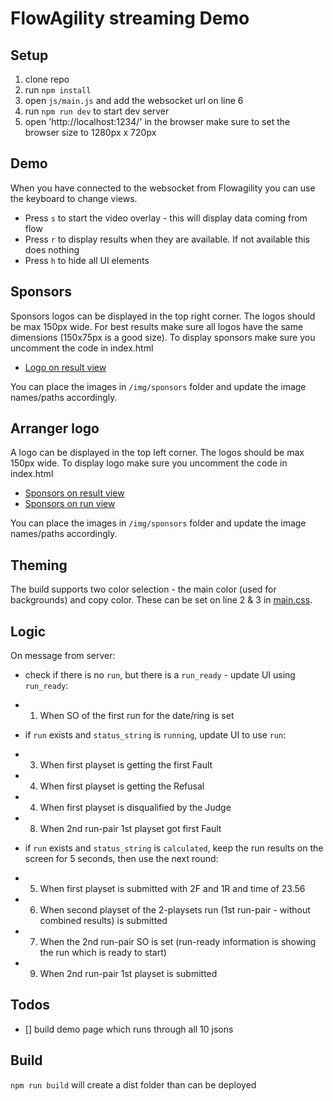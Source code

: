 # FlowAgility streaming Demo

## Setup

1. clone repo
2. run `npm install`
3. open `js/main.js` and add the websocket url on line 6
4. run `npm run dev` to start dev server
5. open 'http://localhost:1234/' in the browser make sure to set the browser size to 1280px x 720px

## Demo

When you have connected to the websocket from Flowagility you can use the keyboard to change views.

- Press `s` to start the video overlay - this will display data coming from flow
- Press `r` to display results when they are available. If not available this does nothing
- Press `h` to hide all UI elements

## Sponsors

Sponsors logos can be displayed in the top right corner. The logos should be max 150px wide. For best results make sure all logos have the same dimensions (150x75px is a good size). To display sponsors make sure you uncomment the code in index.html

- [Logo on result view](/DEMO/result/logo-result.png)

You can place the images in `/img/sponsors` folder and update the image names/paths accordingly.

## Arranger logo

A logo can be displayed in the top left corner. The logos should be max 150px wide. To display logo make sure you uncomment the code in index.html

- [Sponsors on result view](/DEMO/result/sponsor-result.png)
- [Sponsors on run view](/DEMO/run/sponsor-run.png)

You can place the images in `/img/sponsors` folder and update the image names/paths accordingly.

## Theming

The build supports two color selection - the main color (used for backgrounds) and copy color. These can be set on line 2 & 3 in [main.css](/css/main.css).

## Logic

On message from server:

- check if there is no `run`, but there is a `run_ready` - update UI using `run_ready`:
- 1. When SO of the first run for the date/ring is set

- if `run` exists and `status_string` is `running`, update UI to use `run`:
- 3. When first playset is getting the first Fault
- 4. When first playset is getting the Refusal
- 4. When first playset is disqualified by the Judge
- 8. When 2nd run-pair 1st playset got first Fault

- if `run` exists and `status_string` is `calculated`, keep the run results on the screen for 5 seconds, then use the next round:
- 5. When first playset is submitted with 2F and 1R and time of 23.56
- 6. When second playset of the 2-playsets run (1st run-pair - without combined results) is submitted
- 7. When the 2nd run-pair SO is set (run-ready information is showing the run which is ready to start)
- 9. When 2nd run-pair 1st playset is submitted

## Todos

- [] build demo page which runs through all 10 jsons

## Build

`npm run build` will create a dist folder than can be deployed
